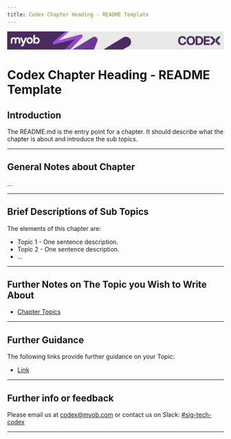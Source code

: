 ```yaml
---
title: Codex Chapter Heading - README Template
---
```

<!-- confluence-page-id: 9798091429 -->
![](../assets/BANNER.png)
# Codex Chapter Heading - README Template

## Introduction

The README.md is the entry point for a chapter. It should describe what the chapter is about and introduce the sub topics.

---

## General Notes about Chapter

…

---

## Brief Descriptions of Sub Topics

The elements of this chapter are:

- Topic 1 - One sentence description.
- Topic 2 - One sentence description.
- …

---

## Further Notes on The Topic you Wish to Write About

- [Chapter Topics](./chapter-subtopic.md)

---

## Further Guidance

The following links provide further guidance on your Topic:

- [Link](https://www.theintrepidguide.com/untranslatable-words-ultimate-list/)

---

## Further info or feedback

Please email us at <codex@myob.com> or contact us on Slack: [#sig-tech-codex](https://myob.slack.com/archives/C02N8ADPGUX)

---
